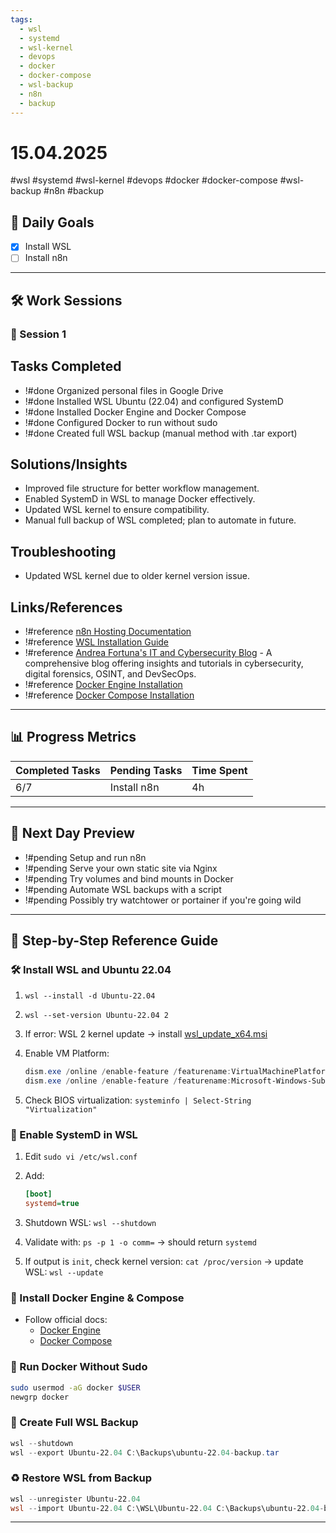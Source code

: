 ```yaml
---
tags:
  - wsl
  - systemd
  - wsl-kernel
  - devops
  - docker
  - docker-compose
  - wsl-backup
  - n8n
  - backup
---
```


# 15.04.2025

#wsl #systemd #wsl-kernel #devops #docker #docker-compose #wsl-backup #n8n #backup <!-- markdownlint-disable MD018 -->

## 🎯 Daily Goals

- [x] Install WSL
- [ ] Install n8n

---

## 🛠️ Work Sessions

### 🔧 Session 1

## Tasks Completed

- !#done Organized personal files in Google Drive
- !#done Installed WSL Ubuntu (22.04) and configured SystemD
- !#done Installed Docker Engine and Docker Compose
- !#done Configured Docker to run without sudo
- !#done Created full WSL backup (manual method with .tar export)

## Solutions/Insights

- Improved file structure for better workflow management.
- Enabled SystemD in WSL to manage Docker effectively.
- Updated WSL kernel to ensure compatibility.
- Manual full backup of WSL completed; plan to automate in future.

## Troubleshooting

- Updated WSL kernel due to older kernel version issue.

## Links/References

- !#reference [n8n Hosting Documentation](https://docs.n8n.io/hosting/?_gl=1*kuct90*_gcl_aw*R0NMLjE3NDQ3MDQ5NDkuQ2owS0NRandoX2lfQmhDekFSSXNBTmltZW9FcExnNy03Y3I1UExSNG9aelZKWkhRdUFyMFRaSGpwQ0xjSkdaWjJuUE9KLWFzU1ViNURma2FBc1ZERUFMd193Y0I.*_gcl_au*MTI0Mjk3OTY4My4xNzQ0NzA0OTQ4*_ga*NzMxMTk2MzAzLjE3NDQ3MDQ5NDk.*_ga_0SC4FF2FH9*MTc0NDcwNDk0OC4xLjEuMTc0NDcwNDk1OC41MC4wLjA.)
- !#reference [WSL Installation Guide](https://andreafortuna.org/2020/05/22/how-to-install-wsl-on-windows-10-enterprise-ltsc/)
- !#reference [Andrea Fortuna's IT and Cybersecurity Blog](https://andreafortuna.org/) - A comprehensive blog offering insights and tutorials in cybersecurity, digital forensics, OSINT, and DevSecOps.
- !#reference [Docker Engine Installation](https://docs.docker.com/engine/install/ubuntu/)
- !#reference [Docker Compose Installation](https://docs.docker.com/compose/install/)

---

## 📊 Progress Metrics

| Completed Tasks | Pending Tasks | Time Spent |
| --------------- | ------------- | ---------- |
| 6/7             | Install n8n   | 4h        |

---

## 📅 Next Day Preview

- !#pending Setup and run n8n
- !#pending Serve your own static site via Nginx
- !#pending Try volumes and bind mounts in Docker
- !#pending Automate WSL backups with a script
- !#pending Possibly try watchtower or portainer if you're going wild

---

## 🧭 Step-by-Step Reference Guide

### 🛠️ Install WSL and Ubuntu 22.04

1. `wsl --install -d Ubuntu-22.04`
2. `wsl --set-version Ubuntu-22.04 2`
3. If error: WSL 2 kernel update → install [wsl\_update\_x64.msi](https://aka.ms/wsl2kernel)
4. Enable VM Platform:

   ```powershell
   dism.exe /online /enable-feature /featurename:VirtualMachinePlatform /all /norestart
   dism.exe /online /enable-feature /featurename:Microsoft-Windows-Subsystem-Linux /all /norestart
   ```

5. Check BIOS virtualization: `systeminfo | Select-String "Virtualization"`

### 🔧 Enable SystemD in WSL

1. Edit `sudo vi /etc/wsl.conf`
2. Add:

   ```ini
   [boot]
   systemd=true
   ```

3. Shutdown WSL: `wsl --shutdown`
4. Validate with: `ps -p 1 -o comm=` → should return `systemd`
5. If output is `init`, check kernel version: `cat /proc/version` → update WSL: `wsl --update`

### 🐳 Install Docker Engine & Compose

- Follow official docs:
  - [Docker Engine](https://docs.docker.com/engine/install/ubuntu/)
  - [Docker Compose](https://docs.docker.com/compose/install/)

### 👤 Run Docker Without Sudo

```bash
sudo usermod -aG docker $USER
newgrp docker
```

### 💾 Create Full WSL Backup

```powershell
wsl --shutdown
wsl --export Ubuntu-22.04 C:\Backups\ubuntu-22.04-backup.tar
```

### ♻️ Restore WSL from Backup

```powershell
wsl --unregister Ubuntu-22.04
wsl --import Ubuntu-22.04 C:\WSL\Ubuntu-22.04 C:\Backups\ubuntu-22.04-backup.tar --version 2
```

---

